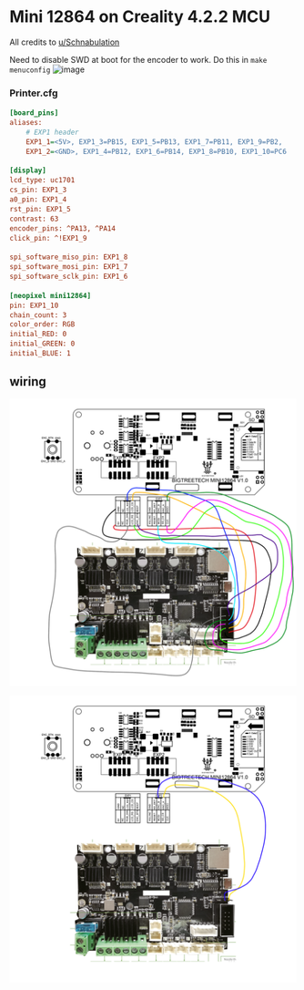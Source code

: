 # Mini 12864 on Creality 4.2.2 MCU

All credits to [u/Schnabulation](https://www.reddit.com/r/klippers/comments/sw9mej/12864_mini_display_working_with_stock_creality/)

Need to disable SWD at boot for the encoder to work.
Do this in `make menuconfig` 
![image](https://user-images.githubusercontent.com/45492899/201928390-f8b1308a-f4a2-4cc4-8a64-75578c037eb7.png)

### Printer.cfg

```ini
[board_pins]
aliases:
    # EXP1 header
    EXP1_1=<5V>, EXP1_3=PB15, EXP1_5=PB13, EXP1_7=PB11, EXP1_9=PB2,
    EXP1_2=<GND>, EXP1_4=PB12, EXP1_6=PB14, EXP1_8=PB10, EXP1_10=PC6

[display]
lcd_type: uc1701
cs_pin: EXP1_3
a0_pin: EXP1_4
rst_pin: EXP1_5
contrast: 63
encoder_pins: ^PA13, ^PA14
click_pin: ^!EXP1_9

spi_software_miso_pin: EXP1_8
spi_software_mosi_pin: EXP1_7
spi_software_sclk_pin: EXP1_6

[neopixel mini12864]
pin: EXP1_10
chain_count: 3
color_order: RGB
initial_RED: 0
initial_GREEN: 0
initial_BLUE: 1
```



## wiring

![main_wiring](main_wiring.jpeg?raw=true)

![additional_wiring](additional_wiring.jpeg?raw=true)
